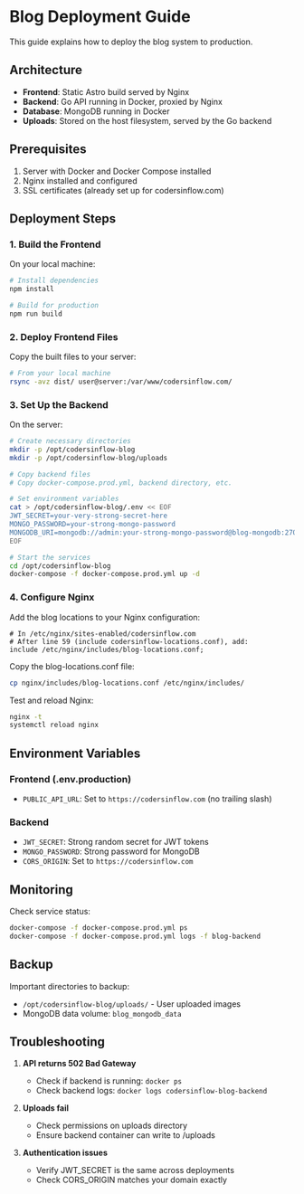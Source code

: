 # Blog Deployment Guide

This guide explains how to deploy the blog system to production.

## Architecture

- **Frontend**: Static Astro build served by Nginx
- **Backend**: Go API running in Docker, proxied by Nginx
- **Database**: MongoDB running in Docker
- **Uploads**: Stored on the host filesystem, served by the Go backend

## Prerequisites

1. Server with Docker and Docker Compose installed
2. Nginx installed and configured
3. SSL certificates (already set up for codersinflow.com)

## Deployment Steps

### 1. Build the Frontend

On your local machine:

```bash
# Install dependencies
npm install

# Build for production
npm run build
```

### 2. Deploy Frontend Files

Copy the built files to your server:

```bash
# From your local machine
rsync -avz dist/ user@server:/var/www/codersinflow.com/
```

### 3. Set Up the Backend

On the server:

```bash
# Create necessary directories
mkdir -p /opt/codersinflow-blog
mkdir -p /opt/codersinflow-blog/uploads

# Copy backend files
# Copy docker-compose.prod.yml, backend directory, etc.

# Set environment variables
cat > /opt/codersinflow-blog/.env << EOF
JWT_SECRET=your-very-strong-secret-here
MONGO_PASSWORD=your-strong-mongo-password
MONGODB_URI=mongodb://admin:your-strong-mongo-password@blog-mongodb:27017/codersblog?authSource=admin
EOF

# Start the services
cd /opt/codersinflow-blog
docker-compose -f docker-compose.prod.yml up -d
```

### 4. Configure Nginx

Add the blog locations to your Nginx configuration:

```nginx
# In /etc/nginx/sites-enabled/codersinflow.com
# After line 59 (include codersinflow-locations.conf), add:
include /etc/nginx/includes/blog-locations.conf;
```

Copy the blog-locations.conf file:

```bash
cp nginx/includes/blog-locations.conf /etc/nginx/includes/
```

Test and reload Nginx:

```bash
nginx -t
systemctl reload nginx
```

## Environment Variables

### Frontend (.env.production)
- `PUBLIC_API_URL`: Set to `https://codersinflow.com` (no trailing slash)

### Backend
- `JWT_SECRET`: Strong random secret for JWT tokens
- `MONGO_PASSWORD`: Strong password for MongoDB
- `CORS_ORIGIN`: Set to `https://codersinflow.com`

## Monitoring

Check service status:

```bash
docker-compose -f docker-compose.prod.yml ps
docker-compose -f docker-compose.prod.yml logs -f blog-backend
```

## Backup

Important directories to backup:
- `/opt/codersinflow-blog/uploads/` - User uploaded images
- MongoDB data volume: `blog_mongodb_data`

## Troubleshooting

1. **API returns 502 Bad Gateway**
   - Check if backend is running: `docker ps`
   - Check backend logs: `docker logs codersinflow-blog-backend`

2. **Uploads fail**
   - Check permissions on uploads directory
   - Ensure backend container can write to /uploads

3. **Authentication issues**
   - Verify JWT_SECRET is the same across deployments
   - Check CORS_ORIGIN matches your domain exactly